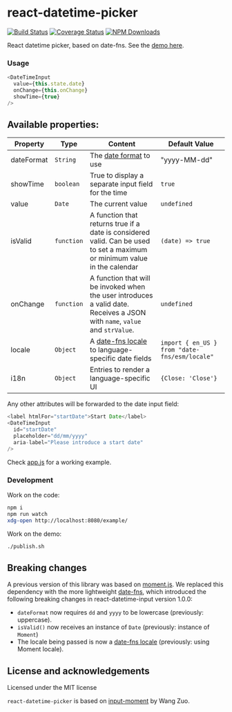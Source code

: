 # react-datetime-picker

[![Build Status](https://secure.travis-ci.org/koliseoapi/react-datetime-picker.svg?branch=master)](http://travis-ci.org/koliseoapi/react-datetime-picker)
[![Coverage Status](https://coveralls.io/repos/github/koliseoapi/react-datetime-picker/badge.svg?branch=master)](https://coveralls.io/github/koliseoapi/react-datetime-picker?branch=master)
<a href="https://www.npmjs.com/package/@koliseoapi/react-datetime-picker"><img alt="NPM Downloads" src="https://img.shields.io/npm/dm/@koliseoapi/react-datetime-picker.svg?maxAge=43200"></a>

React datetime picker, based on date-fns. See the [demo here](http://koliseoapi.github.io/react-datetime-picker).

### Usage

```javascript
<DateTimeInput
  value={this.state.date}
  onChange={this.onChange}
  showTime={true}
/>
```

## Available properties:

| Property   | Type       | Content                                                                                                                     | Default Value                                 |
| ---------- | ---------- | --------------------------------------------------------------------------------------------------------------------------- | --------------------------------------------- |
| dateFormat | `String`   | The [date format](https://date-fns.org/v2.8.1/docs/parse) to use                                                            | "yyyy-MM-dd"                                  |
| showTime   | `boolean`  | True to display a separate input field for the time                                                                         | `true`                                        |
| value      | `Date`     | The current value                                                                                                           | `undefined`                                   |
| isValid    | `function` | A function that returns true if a date is considered valid. Can be used to set a maximum or minimum value in the calendar   | `(date) => true`                              |
| onChange   | `function` | A function that will be invoked when the user introduces a valid date. Receives a JSON with `name`, `value` and `strValue`. | `undefined`                                   |
| locale     | `Object`   | A [date-fns locale](https://date-fns.org/v2.8.1/docs/I18n) to language-specific date fields                                 | `import { en_US } from "date-fns/esm/locale"` |
| i18n       | `Object`   | Entries to render a language-specific UI                                                                                    | `{Close: 'Close'}`                            |

Any other attributes will be forwarded to the date input field:

```javascript
<label htmlFor="startDate">Start Date</label>
<DateTimeInput
  id="startDate"
  placeholder="dd/mm/yyyy"
  aria-label="Please introduce a start date"
/>
```

Check [app.js](https://github.com/koliseoapi/react-datetime-picker/blob/master/example/app.js) for a working example.

### Development

Work on the code:

```sh
npm i
npm run watch
xdg-open http://localhost:8080/example/
```

Work on the demo:

```sh
./publish.sh
```

## Breaking changes

A previous version of this library was based on [moment.js](https://momentjs.com/). We replaced this dependency with the more lightweight [date-fns](https://date-fns.org/), which introduced the following breaking changes in react-datetime-input version 1.0.0:

- `dateFormat` now requires `dd` and `yyyy` to be lowercase (previously: uppercase).
- `isValid()` now receives an instance of `Date` (previously: instance of `Moment`)
- The locale being passed is now a [date-fns locale](https://date-fns.org/v2.8.1/docs/I18n) (previously: using Moment locale).

## License and acknowledgements

Licensed under the MIT license

`react-datetime-picker` is based on [input-moment](https://github.com/wangzuo/input-moment) by Wang Zuo.
